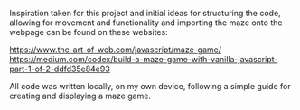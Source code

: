 Inspiration taken for this project and initial ideas for structuring the code, allowing for movement and functionality and importing the maze onto the webpage can be found on these websites: 

https://www.the-art-of-web.com/javascript/maze-game/
https://medium.com/codex/build-a-maze-game-with-vanilla-javascript-part-1-of-2-ddfd35e84e93

All code was written locally, on my own device, following a simple guide for creating and displaying a maze game.

